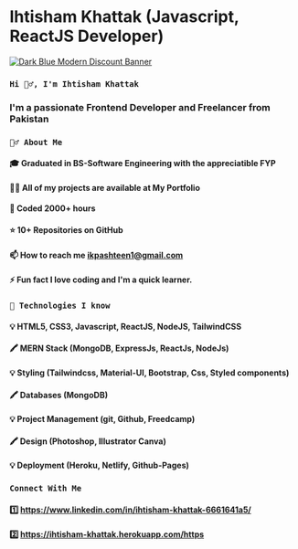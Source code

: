 # Ihtisham Khattak (Javascript, ReactJS Developer)

[![Dark Blue Modern Discount Banner](https://user-images.githubusercontent.com/86098390/193516026-c2776ccd-040e-438c-a0df-5baf6869d87a.jpg)](https://www.canva.com/design/DAFN9hVu8kM/MH7x81XXSA9WzBMppFf1sw/edit?utm_content=DAFN9hVu8kM&utm_campaign=designshare&utm_medium=link2&utm_source=sharebutton)

### `Hi 🙋‍♂️, I'm Ihtisham Khattak`
### I'm a passionate Frontend Developer and Freelancer from Pakistan

### `🙋‍♂️ About Me`
#### 🎓 Graduated in BS-Software Engineering with the appreciatible FYP
#### 👨‍💻 All of my projects are available at My Portfolio
#### 🤠 Coded 2000+ hours
#### ⭐ 10+ Repositories on GitHub
#### 📫 How to reach me ikpashteen1@gmail.com
#### ⚡ Fun fact I love coding and I'm a quick learner.

### `🚀 Technologies I know`
#### 💡 HTML5, CSS3, Javascript, ReactJS, NodeJS, TailwindCSS
#### 🖍 MERN Stack (MongoDB, ExpressJs, ReactJs, NodeJs)
#### 💡 Styling (Tailwindcss, Material-UI, Bootstrap, Css, Styled components)
#### 🖍 Databases (MongoDB)
#### 💡 Project Management (git, Github, Freedcamp)
#### 🖍 Design (Photoshop, Illustrator Canva)
#### 💡 Deployment (Heroku, Netlify, Github-Pages)


### `Connect With Me`
#### 1️⃣ https://www.linkedin.com/in/ihtisham-khattak-6661641a5/
#### 2️⃣ https://ihtisham-khattak.herokuapp.com/https
